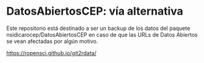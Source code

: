 # DatosAbiertosCEP: vía alternativa

Este repositorio está destinado a ser un backup de los datos del paquete nsidicarocep/DatosAbiertosCEP en caso de que las URLs de Datos Abiertos se vean afectadas por algún motivo.  

https://ropensci.github.io/git2rdata/
